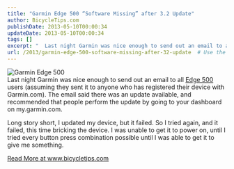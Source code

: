 ```yaml
---
title: "Garmin Edge 500 “Software Missing” after 3.2 Update"
author: BicycleTips.com
publishDate: 2013-05-10T00:00:34
updateDate: 2013-05-10T00:00:34
tags: []
excerpt: "  Last night Garmin was nice enough to send out an email to all Edge 500 users (assuming they sent it to anyone who has registered their device with Garmin.com). The email said there was an update available, and recommended that people perform the update by going to your dashboard on my.garmin.com. Long story short, I updated my device, but it failed. So I tried again, and it failed, this time bricking the device. I was unable to get it to power on, until I tried every button press combination possible until I was able to get it to give me something. "
url: /2013/garmin-edge-500-software-missing-after-32-update  # Use the generated URL with year
---
```

<p> <img alt="Garmin Edge 500" style="display: block; float: none; margin-left: auto; margin-right: auto;" src="https://www.bicycletips.com/Portals/18/Content/2013/5-9-13-GarminEdge500_705.jpg" /> Last night Garmin was nice enough to send out an email to all <a href="https://cjh.am/GarminEdge500" target="_blank">Edge 500</a> users (assuming they sent it to anyone who has registered their device with Garmin.com). The email said there was an update available, and recommended that people perform the update by going to your dashboard on my.garmin.com.</p> <p>Long story short, I updated my device, but it failed. So I tried again, and it failed, this time bricking the device. I was unable to get it to power on, until I tried every button press combination possible until I was able to get it to give me something. </p> <a href="https://www.bicycletips.com/tips/aid/35">Read More at www.bicycletips.com</a>
